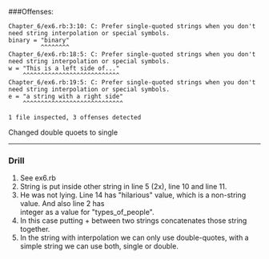 ###Offenses:

    Chapter_6/ex6.rb:3:10: C: Prefer single-quoted strings when you don't need string interpolation or special symbols. 
    binary = "binary" 
             ^^^^^^^^  
    Chapter_6/ex6.rb:18:5: C: Prefer single-quoted strings when you don't need string interpolation or special symbols. 
    w = "This is a left side of..." 
        ^^^^^^^^^^^^^^^^^^^^^^^^^^^ 
    Chapter_6/ex6.rb:19:5: C: Prefer single-quoted strings when you don't need string interpolation or special symbols. 
    e = "a string with a right side"  
        ^^^^^^^^^^^^^^^^^^^^^^^^^^^^
    
    1 file inspected, 3 offenses detected  
    
    
Changed double quoets to single  

***

### Drill

1. See ex6.rb  
2. String is put inside other string in line 5 (2x), line 10 and line 11.
3. He was not lying. Line 14 has "hilarious" value, which is a non-string value. And also line 2 has  
   integer as a value for "types_of_people".
4. In this case  putting + between two strings concatenates those string together.
5. In the string with interpolation we can only use double-quotes, with a simple string we can use both, single or double.  
